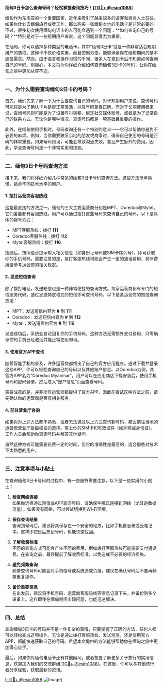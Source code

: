 **缅甸3日卡怎么查询号码？轻松掌握查询技巧！[[TG💪+ @esim1088](https://t.me/s/esim1088)]**

缅甸作为东南亚的一个重要国家，近年来吸引了越来越多的游客和商务人士前往。如果你计划去缅甸旅行或者工作，那么购买一张缅甸本地的电话卡是非常必要的。不过，很多初次使用缅甸电话卡的人可能会遇到一个问题：**如何查询自己的号码？**特别是对于一些短期用户来说，这个问题显得尤为重要。

在缅甸，你可以选择多种类型的电话卡，其中“缅甸3日卡”就是一种非常适合短期用户的选项。这种卡不仅价格实惠，而且使用方便，能够满足你在缅甸期间的基本通信需求。然而，由于语言和操作习惯的不同，很多人在拿到卡后不知道如何查询自己的号码。别担心，本文将为你详细介绍如何查询缅甸3日卡的号码，让你在缅甸之旅中更加从容不迫。

---

### **一、为什么需要查询缅甸3日卡的号码？**

首先，我们先来了解一下为什么要查询自己的号码。对于短期用户来说，查询号码可能只是为了确认卡片是否正常激活，以及号码是否正确。而对于长期使用者来说，查询号码则可能是为了设置呼叫转移、绑定社交媒体账号，或者是为了记录自己的联系方式。无论你是哪种情况，查询号码都是一项基础且重要的操作。

此外，在缅甸使用手机时，号码查询还有一个特别的意义——它可以帮助你避免不必要的麻烦。例如，当你需要联系当地的朋友或商家时，确保自己使用的号码是正确的非常重要。如果号码错误，可能会导致沟通失败，甚至产生额外的费用。因此，学会查询号码是一个非常实用的技能。

---

### **二、缅甸3日卡号码查询方法**

接下来，我们将详细介绍几种常见的缅甸3日卡号码查询方法。这些方法简单易懂，适合不同技术水平的用户。

#### **1. 拨打运营商客服热线**
这是最直接的方法之一。缅甸的三大主要运营商分别是MPT、Ooredoo和Mytel。它们各自都有客服热线，用户可以通过拨打这些号码来查询自己的号码。以下是具体的拨号方式：

- MPT客服热线：拨打 **111**
- Ooredoo客服热线：拨打 **112**
- Mytel客服热线：拨打 **116**

拨通后，按照语音提示输入相关信息（如身份证号码或SIM卡序列号），即可获取你的手机号码。需要注意的是，拨打客服热线可能会产生一定的通话费用，具体费用请参考运营商的相关规定。

#### **2. 发送短信查询**
除了拨打电话，发送短信也是一种非常便捷的查询方式。每家运营商都有专门的短信服务代码，通过发送特定格式的短信即可查询号码。以下是各运营商的短信查询方法：

- MPT：发送短信内容为 **#** 到 **111**
- Ooredoo：发送短信内容为 **#** 到 **112**
- Mytel：发送短信内容为 **#** 到 **116**

发送成功后，系统会自动回复你的手机号码。这种方法无需额外支付费用，只需确保你的手机已经激活并能正常使用即可。

#### **3. 使用官方APP查询**
随着智能手机的普及，许多运营商都推出了自己的官方应用程序。通过下载并登录这些APP，你可以轻松查询自己的号码以及其他账户信息。以Ooredoo为例，其官方APP名为“Ooredoo Myanmar”，用户可以在应用商店下载安装后，使用手机号码和密码登录，然后进入“账户信息”页面查看号码。

需要注意的是，并非所有运营商都提供了官方APP，因此在尝试这种方法之前，请先确认你的运营商是否有相关服务。

#### **4. 前往营业厅咨询**
如果你对上述方法都不熟悉，或者无法通过以上方式查询到号码，那么前往当地的运营商营业厅是最稳妥的选择。带上你的SIM卡和有效证件（如护照或身份证），工作人员会帮助你查询号码并解答其他疑问。

虽然这种方式可能需要花费一定的时间，但它的准确性是最高的，适合那些对技术不太熟悉的用户。

---

### **三、注意事项与小贴士**

在查询缅甸3日卡号码的过程中，有一些细节需要注意，以下是一些实用的小贴士：

1. **检查网络连接**  
   如果你选择通过短信或APP查询号码，请确保手机已连接到网络（尤其是数据流量）。如果没有网络，可以尝试切换到Wi-Fi环境。

2. **保存查询结果**  
   查询到号码后，建议将其保存在一个安全的地方，比如手机备忘录或云笔记中。这样即使日后忘记号码，也能快速找回。

3. **了解收费标准**  
   不同的查询方式可能会产生不同的费用，例如拨打客服热线可能需要支付通话费。在查询之前，最好提前了解收费标准，以免造成不必要的经济损失。

4. **避免频繁查询**  
   频繁查询号码可能会对手机信号或系统造成负担，建议在确认号码后不要再频繁重复操作。

5. **备份重要信息**  
   在出发前，建议将手机号码、运营商客服热线等信息记录下来，并备份到多个设备上。这样即使在缅甸期间出现问题，也能迅速解决。

---

### **四、总结**

查询缅甸3日卡的号码并不是一件复杂的事情，只要掌握了正确的方法，任何人都可以轻松完成这项操作。无论是通过拨打客服热线、发送短信，还是使用官方APP，都能快速获取自己的号码。希望本文提供的方法能够帮助你在缅甸之旅中更加得心应手。

最后，如果你对缅甸电话卡还有其他疑问，或者想要了解更多关于旅行的实用信息，欢迎加入我们的交流群组[[TG💪+ @esim1088](https://t.me/s/esim1088)]。在这里，你可以与其他旅行者分享经验，获取最新的资讯。

[[TG💪+ @esim1088](https://t.me/s/esim1088) ![Image](https://i.postimg.cc/4NQfJmqS/Snipaste-2025-05-13-00-14-12.png)]